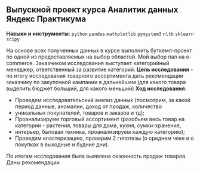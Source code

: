 ## Выпускной проект курса Аналитик данных Яндекс Практикума

**Навыки и инструменты**: `python` `pandas` `mathplotlib` `pymystem3` `nltk` `sklearn` `scipy` 

На основе всех полученных данных в курсе выполнить буткемп-проект по одной из предоставляемых на выбор областей.
Мой выбор пал на e-commerce. 
Заказчиком исследования выступает категорийный менеджер, ответственный за развитие категорий. 
**Цель исследования** - по итогу исследования товарного ассортимента дать рекомендации заказчику по закупочной 
кампании в дальнейшем (для какого товара выделить бюджет больший, для какого меньший)
**Ход исследования**:
- Проведем исследовательский анализ данных (посмотрим, за какой период данные, аномалии, доход от продаж, количество 
- уникальных покупателей, товаров и заказов и тд);
- Проанализируем торговый ассортимент (разобьем весь товар на категории - растения, товары для дома, кухня, сумки-хранение, 
- интерьер, бытовая техника, проанализируем каждую категорию);
- Проведем кластеризацию, проверим 2 гипотезы (о среднем чеке и о покупках в выходные и будние дни).

По итогам исследования была выявлена сезонность продаж товаров. Даны рекомендации
